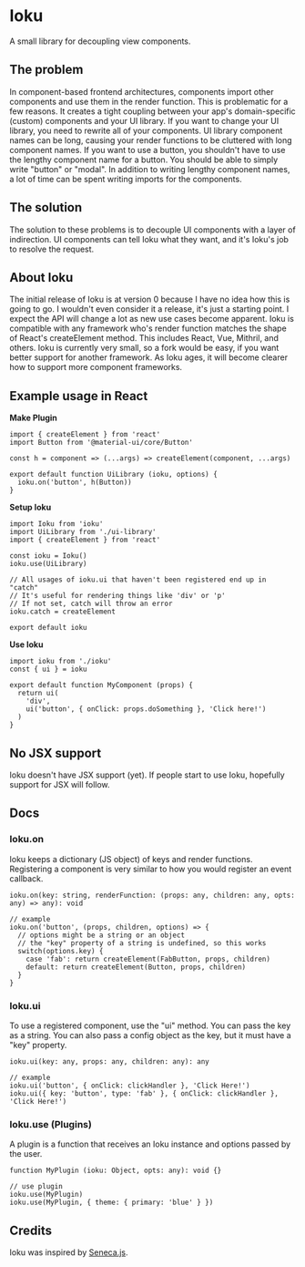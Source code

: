 # Ioku
A small library for decoupling view components.

## The problem

In component-based frontend architectures, components import other components and use
them in the render function. This is problematic for a few reasons.  It creates a tight
coupling between your app's domain-specific (custom) components and your UI library.
If you want to change your UI library, you need to rewrite all of your components.
UI library component names can be long, causing your render functions to be cluttered
with long component names. If you want to use a button, you shouldn't have to use the
lengthy component name for a button. You should be able to simply write "button" or
"modal". In addition to writing lengthy component names, a lot of time can be spent
writing imports for the components.

## The solution

The solution to these problems is to decouple UI components with a layer of
indirection. UI components can tell Ioku what they want, and it's Ioku's
job to resolve the request.

## About Ioku

The initial release of Ioku is at version 0 because I have no idea how this is going to go.
I wouldn't even consider it a release, it's just a starting point.
I expect the API will change a lot as new use cases become apparent. Ioku is compatible
with any framework who's render function matches the shape of React's createElement method.
This includes React, Vue, Mithril, and others. Ioku is currently very small, so a fork would
be easy, if you want better support for another framework.  As Ioku ages, it will become
clearer how to support more component frameworks.

## Example usage in React

**Make Plugin**
```
import { createElement } from 'react'
import Button from '@material-ui/core/Button'

const h = component => (...args) => createElement(component, ...args)

export default function UiLibrary (ioku, options) {
  ioku.on('button', h(Button))
}
```

**Setup Ioku**
```
import Ioku from 'ioku'
import UiLibrary from './ui-library'
import { createElement } from 'react'

const ioku = Ioku()
ioku.use(UiLibrary)

// All usages of ioku.ui that haven't been registered end up in "catch"
// It's useful for rendering things like 'div' or 'p'
// If not set, catch will throw an error
ioku.catch = createElement

export default ioku
```

**Use Ioku**
```
import ioku from './ioku'
const { ui } = ioku

export default function MyComponent (props) {
  return ui(
    'div',
    ui('button', { onClick: props.doSomething }, 'Click here!')
  )
}
```

## No JSX support

Ioku doesn't have JSX support (yet). If people start to use Ioku, hopefully support for JSX will follow.

## Docs

### Ioku.on
Ioku keeps a dictionary (JS object) of keys and render functions.
Registering a component is very similar to how you would register an event callback.

```
ioku.on(key: string, renderFunction: (props: any, children: any, opts: any) => any): void

// example
ioku.on('button', (props, children, options) => {
  // options might be a string or an object
  // the "key" property of a string is undefined, so this works
  switch(options.key) {
    case 'fab': return createElement(FabButton, props, children)
    default: return createElement(Button, props, children)
  }
}
```

### Ioku.ui
To use a registered component, use the "ui" method.  You can pass the key as a string.
You can also pass a config object as the key, but it must have a "key" property.

```
ioku.ui(key: any, props: any, children: any): any

// example
ioku.ui('button', { onClick: clickHandler }, 'Click Here!')
ioku.ui({ key: 'button', type: 'fab' }, { onClick: clickHandler }, 'Click Here!')
```

### Ioku.use (Plugins)
A plugin is a function that receives an Ioku instance and options passed by the user.

```
function MyPlugin (ioku: Object, opts: any): void {}

// use plugin
ioku.use(MyPlugin)
ioku.use(MyPlugin, { theme: { primary: 'blue' } })
```

## Credits

Ioku was inspired by [Seneca.js](http://senecajs.org/).
